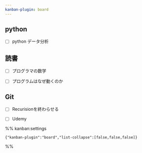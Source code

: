 ```yaml
---
kanban-plugin: board
---
```


## python

- [ ] python データ分析


## 読書

- [ ] プログラマの数学
- [ ] プログラムはなぜ動くのか


## Git

- [ ] Recurisionを終わらせる
- [ ] Udemy




%% kanban:settings
```
{"kanban-plugin":"board","list-collapse":[false,false,false]}
```
%%